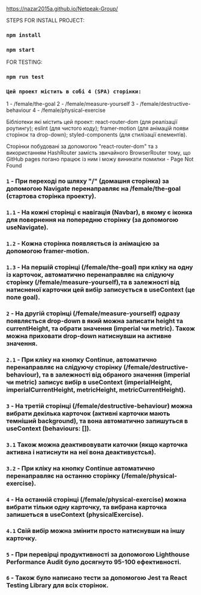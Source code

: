 https://nazar2015a.github.io/Netpeak-Group/

STEPS FOR INSTALL PROJECT:

### `npm install`

### `npm start`

FOR TESTING: 

### `npm run test`


### `Цей проект містить в собі 4 (SPA) сторінки:`

1 - /female/the-goal
2 - /female/measure-yourself
3 - /female/destructive-behaviour
4 - /female/physical-exercise

Бібліотеки які містить цей проект: 
react-router-dom (для реалізації роутингу); 
eslint (для чистого коду);
framer-motion (для анімацій появи сторінок та drop-down); 
styled-components (для стилізації елементів).

Сторінки побудовані за допомогою "react-router-dom" та з використанням HashRouter замість звичайного BrowserRouter тому, що GitHub pages погано працює із ним і можу виникати помилки - Page Not Found

### `1` - При переході по шляху "/" (домашня сторінка) за допомогою Navigate перенаправляє на /female/the-goal (стартова сторінка проекту).

### `1.1` - На кожні сторінці є навігація (Navbar), в якому є іконка для повернення на попередню сторінку (за допомогою useNavigate).

### `1.2` - Кожна сторінка появляється із анімацією за допомогою framer-motion.

### `1.3` - На першій сторінці (/female/the-goal) при кліку на одну із карточок, автоматично перенаправляє на слідуючу сторінку (/female/measure-yourself),та в залежності від натисненої карточки цей вибір записується в useContext (це поле goal).

### `2` - На другій сторінці (/female/measure-yourself) одразу появляється drop-down в який можна записати height та currentHeight, та обрати значення (imperial чи metric). Також можна приховати drop-down натиснувши на активне значення.

### `2.1` - При кліку на кнопку Continue, автоматично перенаправляє на слідуючу сторінку (/female/destructive-behaviour), та в залежності від обраного значення (imperial чи metric) записує вибір в useContext (imperialHeight, imperialCurrentHeight, metricHeight, metricCurrentHeight).

### `3` - На третій сторінці (/female/destructive-behaviour) можна вибрати декілька карточок (активні карточки мають темніший background), та вона автоматично запишуться в useContext (behaviours: []).

### `3.1` Також можна деактивовувати каточки (якщо карточка активна і натиснути на неї вона деактивуєтсья).

### `3.2` - При кліку на кнопку Continue автоматично перенаправляє на останню сторінку (/female/physical-exercise).

### `4` - На останній сторінці (/female/physical-exercise) можна вибрати тільки одну карточку, та вибрана карточка запишеться в useContext (physicalExercise).

### `4.1` Свій вибір можна змінити просто натиснувши на іншу карточку.

### `5` - При перевірці продуктивності за допомогою Lighthouse Performance Audit було досягнуто 95-100 ефективності.
### `6` - Також було написано тести за допомогою Jest та React Testing Library для всіх сторінок.
